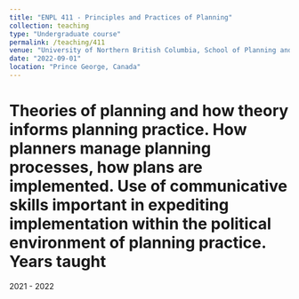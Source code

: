 ```yaml
---
title: "ENPL 411 - Principles and Practices of Planning"
collection: teaching
type: "Undergraduate course"
permalink: /teaching/411
venue: "University of Northern British Columbia, School of Planning and Sustainability"
date: "2022-09-01"
location: "Prince George, Canada"
---
```


Theories of planning and how theory informs planning practice. How planners manage planning processes, how plans are implemented. Use of communicative skills important in expediting implementation within the political environment of planning practice. 
Years taught
======
2021 - 2022

